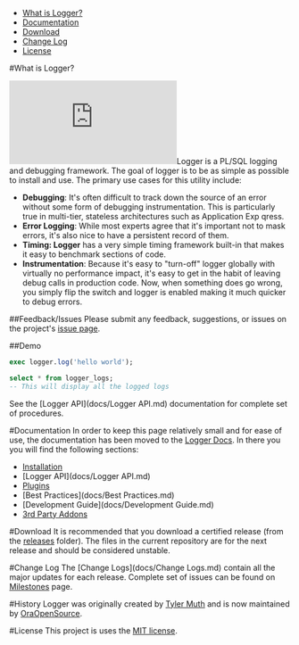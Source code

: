 - [What is Logger?](#what-is-logger)
- [Documentation](#documentation)
- [Download](#download)
- [Change Log](#change-log)
- [License](#license)

#What is Logger?

[![Analytics](https://ga-beacon.appspot.com/UA-59573016-4/Logger/README.md?pixel)](https://github.com/igrigorik/ga-beacon)Logger is a PL/SQL logging and debugging framework. The goal of logger is to be as simple as possible to install and use. The primary use cases for this utility include:

* **Debugging**: It's often difficult to track down the source of an error without some form of debugging instrumentation. This is particularly true in multi-tier, stateless architectures such as Application Exp qress.
* **Error Logging**: While most experts agree that it's important not to mask errors, it's also nice to have a persistent record of them.
* **Timing: Logger** has a very simple timing framework built-in that makes it easy to benchmark sections of code.
* **Instrumentation**: Because it's easy to "turn-off" logger globally with virtually no performance impact, it's easy to get in the habit of leaving debug calls in production code. Now, when something does go wrong, you simply flip the switch and logger is enabled making it much quicker to debug errors.

##Feedback/Issues
Please submit any feedback, suggestions, or issues on the project's [issue page](https://github.com/oraopensource/logger/issues).

##Demo
```sql
exec logger.log('hello world');

select * from logger_logs;
-- This will display all the logged logs
```

See the [Logger API](docs/Logger API.md) documentation for complete set of procedures.

#Documentation
In order to keep this page relatively small and for ease of use, the documentation has been moved to the [Logger Docs](docs). In there you you will find the following sections:
- [Installation](docs/Installation.md)
- [Logger API](docs/Logger API.md)
- [Plugins](docs/Plugins.md)
- [Best Practices](docs/Best Practices.md)
- [Development Guide](docs/Development Guide.md)
- [3rd Party Addons](docs/Addons.md)

#Download
It is recommended that you download a certified release (from the [releases](https://github.com/OraOpenSource/Logger/tree/master/releases) folder). The files in the current repository are for the next release and should be considered unstable.

#Change Log
The [Change Logs](docs/Change Logs.md) contain all the major updates for each release. Complete set of issues can be found on [Milestones](https://github.com/OraOpenSource/Logger/milestones?state=closed) page.

#History
Logger was originally created by [Tyler Muth](https://twitter.com/tmuth) and is now maintained by [OraOpenSource](http://www.oraopensource.com).

#License
This project is uses the [MIT license](LICENSE).
